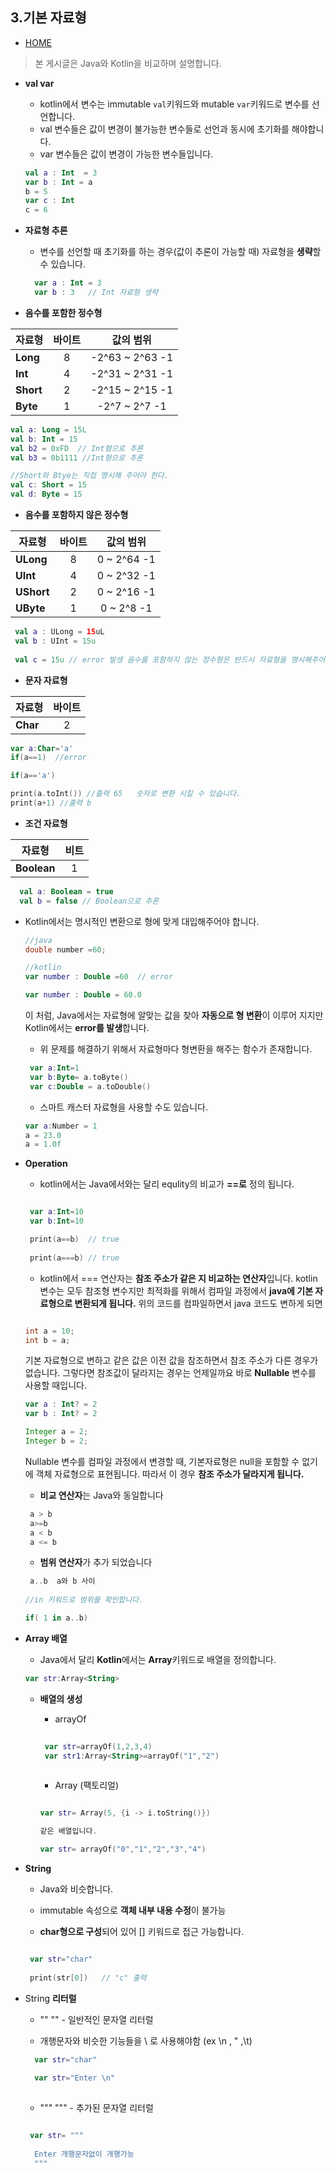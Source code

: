 ﻿3.기본 자료형
-------------

* [HOME](./README.md)

> 본 게시글은 Java와 Kotlin을 비교하며 설명합니다.

*  **val var**
   * kotlin에서 변수는 immutable `val`키워드와 mutable `var`키워드로 변수를 선언합니다.
   * val 변수들은 값이 변경이 불가능한 변수들로 선언과 동시에 초기화를 해야합니다.
   * var 변수들은 값이 변경이 가능한 변수들입니다.
   
   ```kotlin
   val a : Int  = 3
   var b : Int = a
   b = 5
   var c : Int
   c = 6
   ```
 
* **자료형 추론**
   * 변수를 선언할 때 초기화를 하는 경우(값이 추론이 가능할 때) 자료형을 **생략**할 수 있습니다.  
   ```kotlin
     var a : Int = 3
     var b : 3   // Int 자료형 생략
   ```
 * **음수를 포함한 정수형**
 
|  <center>자료형</center> |  <center>바이트</center> | <center>값의 범위 </center> |
|:--------|:--------:|:--------:|
|**Long** | <center>8 </center> |<center> -2^63 ~ 2^63 -1 </center>|
|**Int** | <center>4 </center> |<center> -2^31 ~ 2^31 -1 </center>|
|**Short** | <center>2</center> |<center> -2^15 ~ 2^15 -1 </center>|
|**Byte** | <center>1 </center> |<center> -2^7 ~ 2^7 -1 </center>|

 ```kotlin
 val a: Long = 15L
 val b: Int = 15
 val b2 = 0xFD  // Int형으로 추론
 val b3 = 0b1111 //Int형으로 추론
 
 //Short와 Btye는 직접 명시해 주어야 한다.
 val c: Short = 15
 val d: Byte = 15
 ```
* **음수를 포함하지 않은 정수형**

|  <center>자료형</center> |  <center>바이트</center> | <center>값의 범위 </center> |
|:--------|:--------:|:--------:|
|**ULong** | <center>8 </center> |<center> 0 ~ 2^64 -1 </center>|
|**UInt** | <center>4 </center> |<center> 0 ~ 2^32 -1 </center>|
|**UShort** | <center>2</center> |<center> 0 ~ 2^16 -1 </center>|
|**UByte** | <center>1 </center> |<center> 0 ~ 2^8 -1 </center>|

```kotlin
 val a : ULong = 15uL
 val b : UInt = 15u
 
 val c = 15u // error 발생 음수를 포함하지 않는 정수형은 반드시 자료형을 명시해주어야한다.
```

* **문자 자료형**


|  <center>자료형</center> |  <center>바이트</center> | 
|:--------|:--------:|
|**Char** | <center>2 </center>|

   ```kotlin
   var a:Char='a'
   if(a==1)  //error
   
   if(a=='a')
   
   print(a.toInt()) //출력 65   숫자로 변환 시킬 수 있습니다.
   print(a+1) //출력 b
   ```
* **조건 자료형**

|  <center>자료형</center> |  <center>비트</center> | 
|:--------|:--------:|
|**Boolean** | <center>1 </center>|
  
  ```kotlin
    val a: Boolean = true
    val b = false // Boolean으로 추론
  ```
  
  
 * Kotlin에서는 명시적인 변환으로 형에 맞게 대입해주어야 합니다.
    ```java
    //java
    double number =60;
    ```
    ```kotlin
    //kotlin
    var number : Double =60  // error
    
    var number : Double = 60.0
    ```
   
    이 처럼, Java에서는 자료형에 알맞는 값을 찾아 **자동으로 형 변환**이 이루어 지지만
    Kotlin에서는 **error를 발생**합니다.
    
      * 위 문제를 해결하기 위해서 자료형마다 형변환을 해주는 함수가 존재합니다.
     
     ```kotlin
      var a:Int=1
      var b:Byte= a.toByte()
      var c:Double = a.toDouble()
     ```
     * 스마트 캐스터 자료형을 사용할 수도 있습니다.
     ```kotlin
     var a:Number = 1
     a = 23.0
     a = 1.0f
    ```
    
  * **Operation**
  
    * kotlin에서는 Java에서와는 달리 equlity의 비교가 **==로** 정의 됩니다.
    
     ```kotlin
     
      var a:Int=10
      var b:Int=10
     
      print(a==b)  // true
      
      print(a===b) // true
     ```
    * kotlin에서 === 연산자는 **참조 주소가 같은 지 비교하는 연산자**입니다. kotlin 변수는 모두 참조형 변수지만 최적화를 위해서 컴파일     과정에서 **java에 기본 자료형으로 변환되게 됩니다.**  위의 코드를 컴파일하면서 java 코드도 변하게 되면
    
    ```java
    
    int a = 10;
    int b = a;
    ```
    
    기본 자료형으로 변하고 같은 값은 이전 값을 참조하면서 참조 주소가 다른 경우가 없습니다. 그렇다면 참조값이 달라지는 경우는 언제일까요
    바로 **Nullable** 변수를 사용할 때입니다.
    
    ```kotlin
    var a : Int? = 2
    var b : Int? = 2
    ```
    
    ```java
    Integer a = 2;
    Integer b = 2;
    ```
    
    Nullable 변수를 컴파일 과정에서 변경할 때, 기본자료형은 null을 포함할 수 없기에 객체 자료형으로 표현됩니다. 따라서 이 경우 **참조 주소가     달라지게 됩니다.**
    
    * **비교 연산자**는 Java와 동일합니다
    
     ```kotlin
      a > b
      a>=b
      a < b
      a <= b
     ```
    * **범위 연산자**가 추가 되었습니다
    
     ```kotlin
      a..b  a와 b 사이
      
     //in 키워드로 범위를 확인합니다.
     
     if( 1 in a..b)
     
     ```
     
  * **Array 배열**
    
     * Java에서 달리 **Kotlin**에서는 **Array**키워드로 배열을 정의합니다.
     
      ```kotlin
      var str:Array<String>
      ```
      
     * **배열의 생성**
      
       * arrayOf
       
        ```kotlin
         
         var str=arrayOf(1,2,3,4)
         var str1:Array<String>=arrayOf("1","2")
         
       ```
       * Array (팩토리얼)
       
        ```kotlin
        
        var str= Array(5, {i -> i.toString()})
        
        같은 배열입니다.
        
        var str= arrayOf("0","1","2","3","4") 
        ```
     
   * **String**
   
     * Java와 비슷합니다.
     
      * immutable 속성으로 **객체 내부 내용 수정**이 불가능
      
      * **char형으로 구성**되어 있어 [] 키워드로 접근 가능합니다.
      
      ```kotlin
      
       var str="char"
       
       print(str[0])   // "c" 출력
      ```
      
   * String **리터럴**
     
     * "" "" - 일반적인 문자열 리터럴
     
      * 개행문자와 비슷한 기능들을 \ 로 사용해야함 (ex \n , \" ,\t)
     
      ```kotlin
        var str="char"
        
        var str="Enter \n"
        
      ```
      
     * """ """ - 추가된 문자열 리터럴
    
      ```kotlin
      
       var str= """  
       
        Enter 개행문자없이 개행가능
        """
      
      ```
    
   
  
